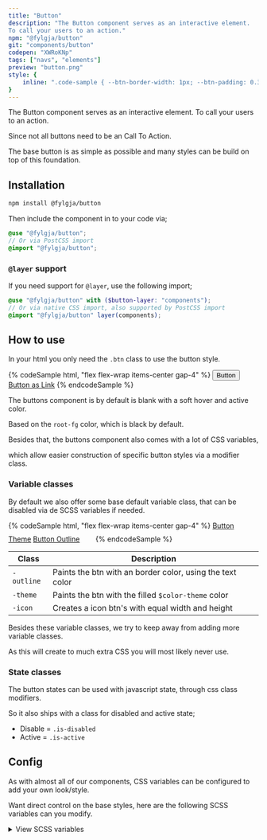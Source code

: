 ```yaml
---
title: "Button"
description: "The Button component serves as an interactive element.
To call your users to an action."
npm: "@fylgja/button"
git: "components/button"
codepen: "XWRoKNp"
tags: ["navs", "elements"]
preview: "button.png"
style: {
    inline: ".code-sample { --btn-border-width: 1px; --btn-padding: 0.375rem 0.8rem; }"
}
---
```


The Button component serves as an interactive element.
To call your users to an action.

Since not all buttons need to be an Call To Action.

The base button is as simple as possible
and many styles can be build on top of this foundation.

## Installation

```bash
npm install @fylgja/button
```

Then include the component in to your code via;

```scss
@use "@fylgja/button";
// Or via PostCSS import
@import "@fylgja/button";
```

### `@layer` support

If you need support for `@layer`,
use the following import;

```scss
@use "@fylgja/button" with ($button-layer: "components");
// Or via native CSS import, also supported by PostCSS import
@import "@fylgja/button" layer(components);
```

## How to use

In your html you only need the `.btn` class to use the button style.

{% codeSample html, "flex flex-wrap items-center gap-4" %}
<button class="btn">Button</button>
<a href="#link" class="btn">Button as Link</a>
{% endcodeSample %}

The buttons component is by default is blank with a soft hover and active color.

Based on the `root-fg` color, which is black by default.

Besides that, the buttons component also comes with a lot of CSS variables,

which allow easier construction of specific button styles via a modifier class.

### Variable classes

By default we also offer some base default variable class, that can be disabled via de SCSS variables if needed.

{% codeSample html, "flex flex-wrap items-center gap-4" %}
<a href="#link" class="btn -theme">Button Theme</a>
<a href="#link" class="btn -outline">Button Outline</a>
<a href="#link" class="btn -icon"><svg width="24" height="24" fill="currentcolor"><use href="/images/socials.svg#github"></use></svg></a>
{% endcodeSample %}

| Class      | Description                                               |
| ---------- | --------------------------------------------------------- |
| `-outline` | Paints the btn with an border color, using the text color |
| `-theme`   | Paints the btn with the filled `$color-theme` color       |
| `-icon`    | Creates a icon btn's with equal width and height          |

Besides these variable classes, we try to keep away from adding more variable classes.

As this will create to much extra CSS you will most likely never use.

### State classes

The button states can be used with javascript state, through css class modifiers.

So it also ships with a class for disabled and active state;

- Disable = `.is-disabled`
- Active = `.is-active`

## Config

As with almost all of our components, CSS variables can be configured to add your own look/style.

Want direct control on the base styles, here are the following SCSS variables can you modify.

<details class="faq-panel"><summary>View SCSS variables</summary>

```scss
$enable-btn-theme: true !default;
$enable-btn-outline: true !default;
$enable-btn-icon: true !default;
$enable-native-btn: false !default;

$btn-icon-size: 2.125em !default;

$btn-padding: 0.375rem 0.8rem !default;
$btn-border-size: 1px !default;
$btn-border-style: solid !default;
$btn-radius: 4px !default;
$btn-font-size: inherit !default;
$btn-line-height: inherit !default;
$btn-font-weight: 500 !default;
$btn-transition: 0.2s linear !default;
// ADD outline-offset for v2
$btn-transition-property: (
    color,
    background-color,
    border-color,
    box-shadow
) !default;

$btn-stroke: transparent !default;
$btn-bg: transparent !default;
$btn-color: inherit !default;

$btn-hover-stroke: transparent !default;
$btn-hover-bg: color.change($root-fg, $alpha: 0.05) !default;
$btn-hover-color: inherit !default;

$btn-focus-stroke: $btn-hover-stroke !default;
$btn-focus-bg: $btn-hover-bg !default;
$btn-focus-color: $btn-hover-color !default;

$btn-active-stroke: transparent !default;
$btn-active-bg: color.change($root-fg, $alpha: 0.2) !default;
$btn-active-color: inherit !default;

$btn-disabled-opacity: 0.7 !default;
```

</details>
